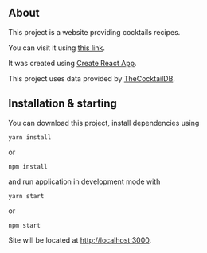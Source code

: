 ## About

This project is a website providing cocktails recipes.

You can visit it using [this link](http://nborzenko.ru/).

It was created using [Create React App](https://facebook.github.io/create-react-app/).

This project uses data provided by [TheCocktailDB](https://www.thecocktaildb.com/).

## Installation & starting

You can download this project,
install dependencies using

```
yarn install
```

or

```
npm install
```

and run application in development mode with

```
yarn start
```

or

```
npm start
```

Site will be located at [http://localhost:3000](http://localhost:3000).
